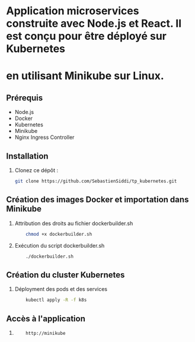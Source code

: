 # Application microservices construite avec Node.js et React. Il est conçu pour être déployé sur Kubernetes
# en utilisant Minikube sur Linux.

## Prérequis

- Node.js
- Docker
- Kubernetes
- Minikube
- Nginx Ingress Controller

## Installation

1. Clonez ce dépôt :
    ```bash
    git clone https://github.com/SebastienSiddi/tp_kubernetes.git

## Création des images Docker et importation dans Minikube

1. Attribution des droits au fichier dockerbuilder.sh
    ```bash
        chmod +x dockerbuilder.sh 
    ```

2. Exécution du script dockerbuilder.sh
    ```bash
        ./dockerbuilder.sh 
    ```

## Création du cluster Kubernetes

1. Déployment des pods et des services
    ```bash
        kubectl apply -R -f k8s
    ```

## Accès à l'application

1.  ```bash
        http://minikube
    ```



